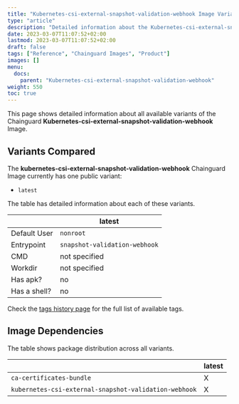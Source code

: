 ```yaml
---
title: "Kubernetes-csi-external-snapshot-validation-webhook Image Variants"
type: "article"
description: "Detailed information about the Kubernetes-csi-external-snapshot-validation-webhookChainguard Image variants"
date: 2023-03-07T11:07:52+02:00
lastmod: 2023-03-07T11:07:52+02:00
draft: false
tags: ["Reference", "Chainguard Images", "Product"]
images: []
menu:
  docs:
    parent: "Kubernetes-csi-external-snapshot-validation-webhook"
weight: 550
toc: true
---
```


This page shows detailed information about all available variants of the Chainguard **Kubernetes-csi-external-snapshot-validation-webhook** Image.

## Variants Compared
The **kubernetes-csi-external-snapshot-validation-webhook** Chainguard Image currently has one public variant: 

- `latest`

The table has detailed information about each of these variants.

|              | latest                        |
|--------------|-------------------------------|
| Default User | `nonroot`                     |
| Entrypoint   | `snapshot-validation-webhook` |
| CMD          | not specified                 |
| Workdir      | not specified                 |
| Has apk?     | no                            |
| Has a shell? | no                            |

Check the [tags history page](/chainguard/chainguard-images/reference/kubernetes-csi-external-snapshot-validation-webhook/tags_history/) for the full list of available tags.
## Image Dependencies
The table shows package distribution across all variants.

|                                                       | latest |
|-------------------------------------------------------|--------|
| `ca-certificates-bundle`                              | X      |
| `kubernetes-csi-external-snapshot-validation-webhook` | X      |
